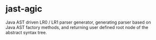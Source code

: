 # jast-agic
Java AST driven LR0 / LR1 parser generator, generating parser based on Java AST factory methods, and returning user defined root node of the abstract syntax tree.
